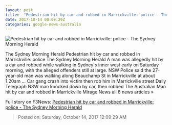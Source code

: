 ```yaml
---
layout: post
title:  "Pedestrian hit by car and robbed in Marrickville: police - The Sydney Morning Herald"
date: 2017-10-14 00:09:29Z
categories: google-news-australia
---
```


![Pedestrian hit by car and robbed in Marrickville: police - The Sydney Morning Herald](http://www.smh.com.au/content/dam/images/g/x/3/k/z/d/image.related.socialLead.620x349.gz0xjv.png/1507939826231.jpg)

The Sydney Morning Herald Pedestrian hit by car and robbed in Marrickville: police The Sydney Morning Herald A man was allegedly hit by a car and robbed while walking in Sydney's inner west early on Saturday morning, with the alleged offenders still at large. NSW Police said the 27-year-old man was walking along Beauchamp St in Marrickville at about 1.20am ... Car gang crash into victim then rob him in Marrickville street Daily Telegraph NSW man knocked down by car, then robbed The Australian Man hit by car and robbed in Marrickville Mirage News all 6 news articles »


Full story on F3News: [Pedestrian hit by car and robbed in Marrickville: police - The Sydney Morning Herald](http://www.f3nws.com/n/ZnTkfE)

> Posted on: Saturday, October 14, 2017 12:09:29 AM
